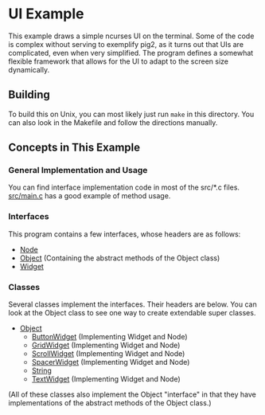 # UI Example

This example draws a simple ncurses UI on the terminal. Some of the code is
complex without serving to exemplify pig2, as it turns out that UIs are
complicated, even when very simplified. The program defines a somewhat flexible
framework that allows for the UI to adapt to the screen size dynamically.

## Building

To build this on Unix, you can most likely just run `make` in this directory.
You can also look in the Makefile and follow the directions manually.

## Concepts in This Example

### General Implementation and Usage

You can find interface implementation code in most of the src/\*.c files.
[src/main.c](src/main.c) has a good example of method usage.

### Interfaces

This program contains a few interfaces, whose headers are as follows:

* [Node](src/Node.h)
* [Object](src/Object.h) (Containing the abstract methods of the Object class)
* [Widget](src/Widget.h)

### Classes

Several classes implement the interfaces. Their headers are below. You can look
at the Object class to see one way to create extendable super classes.

* [Object](src/Object.h)
  * [ButtonWidget](src/ButtonWidget.h) (Implementing Widget and Node)
  * [GridWidget](src/GridWidget.h) (Implementing Widget and Node)
  * [ScrollWidget](src/ScrollWidget.h) (Implementing Widget and Node)
  * [SpacerWidget](src/SpacerWidget.h) (Implementing Widget and Node)
  * [String](src/String.h)
  * [TextWidget](src/TextWidget.h) (Implementing Widget and Node)

(All of these classes also implement the Object "interface" in that they have
implementations of the abstract methods of the Object class.)
